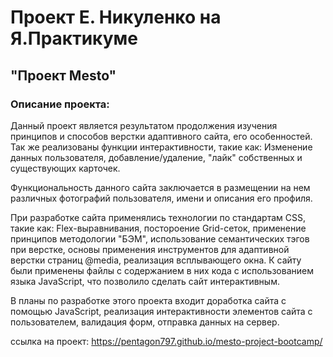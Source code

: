 # Проект Е. Никуленко на Я.Практикуме
## "Проект Mesto"

### Описание проекта:
Данный проект является результатом продолжения изучения принципов и способов верстки адаптивного сайта, его особенностей. Так же реализованы функции интерактивности, такие как: Изменение данных пользователя, добавление/удаление, "лайк" собственных и существующих карточек.

Функциональность данного сайта заключается в размещении на нем различных фотографий пользователя, имени и описания его профиля.

При разработке сайта применялись технологии по стандартам CSS, такие как: Flex-выравнивания, постороение Grid-сеток, применение принципов методологии "БЭМ", использование семантических тэгов при верстке, основы применения инструментов для адаптивной верстки страниц @media, реализация всплывающего окна. К сайту были применены файлы с содержанием в них кода с использованием языка JavaScript, что позволило сделать сайт интерактивным.

В планы по разработке этого проекта входит доработка сайта с помощью JavaScript, реализация интерактивности элементов сайта с пользователем, валидация форм, отправка данных на сервер.

ссылка на проект: https://pentagon797.github.io/mesto-project-bootcamp/
